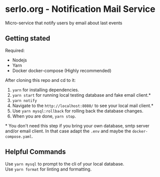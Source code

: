 # serlo.org - Notification Mail Service

Micro-service that notify users by email about last events

## Getting stated

Required:

- Nodejs
- Yarn
- Docker docker-compose (Highly recommended)

After cloning this repo and cd to it:

1. `yarn` for installing dependencies.
2. `yarn start` for running local testing database and fake email client.\*
3. `yarn notify`
4. Navigate to the `http://localhost:8080/` to see your local mail client.\*
5. Use `yarn mysql:rollback` for rolling back the database changes.
6. When you are done, `yarn stop`.

\* You don't need this step if you bring your own database, smtp server and/or email client. In that case adapt the `.env` and maybe the `docker-compose.yaml`.

## Helpful Commands

Use `yarn mysql` to prompt to the cli of your local database.  
Use `yarn format` for linting and formatting.
